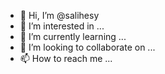 - 👋 Hi, I’m @salihesy
- 👀 I’m interested in ...
- 🌱 I’m currently learning ...
- 💞️ I’m looking to collaborate on ...
- 📫 How to reach me ...

<!---
salihesy/salihesy is a ✨ special ✨ repository because its `README.md` (this file) appears on your GitHub profile.
You can click the Preview link to take a look at your changes.
--->
